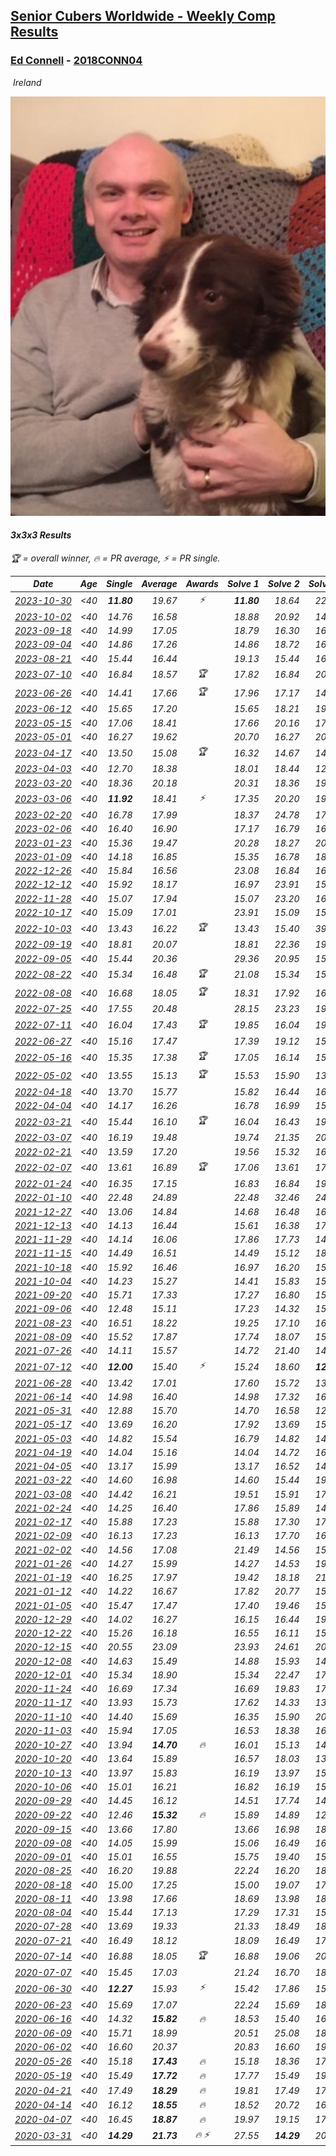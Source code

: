 <style>table {white-space: nowrap;}</style>
<link rel="stylesheet" type="text/css" href="/scw-comp/css/flags.css" />

## [Senior Cubers Worldwide - Weekly Comp Results](/scw-comp/results/)
### [Ed Connell](README.md) - [2018CONN04](https://www.worldcubeassociation.org/persons/2018CONN04?event=333)

<i class="flag flag-IE" />&nbsp;Ireland

![Ed Connell](1583010027.jpg)

#### 3x3x3 Results

<span style="white-space: nowrap;">🏆 = overall winner</span>, <span style="white-space: nowrap;">🔥 = PR average</span>, <span style="white-space: nowrap;">⚡ = PR single</span>.

| Date | Age | Single | Average | Awards | Solve 1 | Solve 2 | Solve 3 | Solve 4 | Solve 5 | Video |
| :--: | :--: | --: | --: | :--: | --: | --: | --: | --: | --: | :-- |
| [2023-10-30](../../results/2023-10-30/333.md) | <40 | **11.80** | 19.67 | ⚡ | **11.80** | 18.64 | 22.60 | 20.68 | 19.70 | [Desktop](https://www.facebook.com/events/1074911313795532/permalink/1083266829626647) / [Mobile](https://m.facebook.com/events/1074911313795532?view=permalink&id=1083266829626647) |
| [2023-10-02](../../results/2023-10-02/333.md) | <40 | 14.76 | 16.58 |  | 18.88 | 20.92 | 14.76 | 15.33 | 15.52 | [Desktop](https://www.facebook.com/events/1518773368939011/permalink/1526634644819550) / [Mobile](https://m.facebook.com/events/1518773368939011?view=permalink&id=1526634644819550) |
| [2023-09-18](../../results/2023-09-18/333.md) | <40 | 14.99 | 17.05 |  | 18.79 | 16.30 | 16.07 | 18.83 | 14.99 | [Desktop](https://www.facebook.com/events/1636211493537200/permalink/1639965783161771) / [Mobile](https://m.facebook.com/events/1636211493537200?view=permalink&id=1639965783161771) |
| [2023-09-04](../../results/2023-09-04/333.md) | <40 | 14.86 | 17.26 |  | 14.86 | 18.72 | 16.10 | 17.14 | 18.55 | [Desktop](https://www.facebook.com/events/190773964023185/permalink/200451436388771) / [Mobile](https://m.facebook.com/events/190773964023185?view=permalink&id=200451436388771) |
| [2023-08-21](../../results/2023-08-21/333.md) | <40 | 15.44 | 16.44 |  | 19.13 | 15.44 | 16.26 | 17.29 | 15.76 | [Desktop](https://www.facebook.com/events/1826888371060368/permalink/1834332136982658) / [Mobile](https://m.facebook.com/events/1826888371060368?view=permalink&id=1834332136982658) |
| [2023-07-10](../../results/2023-07-10/333.md) | <40 | 16.84 | 18.57 | 🏆 | 17.82 | 16.84 | 20.50 | 28.77 | 17.39 | [Desktop](https://www.facebook.com/events/198208716234931/permalink/204202045635598) / [Mobile](https://m.facebook.com/events/198208716234931?view=permalink&id=204202045635598) |
| [2023-06-26](../../results/2023-06-26/333.md) | <40 | 14.41 | 17.66 | 🏆 | 17.96 | 17.17 | 14.41 | 18.65 | 17.86 | [Desktop](https://www.facebook.com/events/205496442461873/permalink/215719898106194) / [Mobile](https://m.facebook.com/events/205496442461873?view=permalink&id=215719898106194) |
| [2023-06-12](../../results/2023-06-12/333.md) | <40 | 15.65 | 17.20 |  | 15.65 | 18.21 | 19.22 | 16.30 | 17.08 | [Desktop](https://www.facebook.com/events/2098018943739146/permalink/2106561182884922) / [Mobile](https://m.facebook.com/events/2098018943739146?view=permalink&id=2106561182884922) |
| [2023-05-15](../../results/2023-05-15/333.md) | <40 | 17.06 | 18.41 |  | 17.66 | 20.16 | 17.06 | 17.41 | 22.96 | [Desktop](https://www.facebook.com/events/943848890264789/permalink/951518012831210) / [Mobile](https://m.facebook.com/events/943848890264789?view=permalink&id=951518012831210) |
| [2023-05-01](../../results/2023-05-01/333.md) | <40 | 16.27 | 19.62 |  | 20.70 | 16.27 | 20.45 | 19.58 | 18.82 | [Desktop](https://www.facebook.com/events/751816416413742/permalink/759574172304633) / [Mobile](https://m.facebook.com/events/751816416413742?view=permalink&id=759574172304633) |
| [2023-04-17](../../results/2023-04-17/333.md) | <40 | 13.50 | 15.08 | 🏆 | 16.32 | 14.67 | 14.26 | 19.45 | 13.50 | [Desktop](https://www.facebook.com/events/786804792820217/permalink/794022105431819) / [Mobile](https://m.facebook.com/events/786804792820217?view=permalink&id=794022105431819) |
| [2023-04-03](../../results/2023-04-03/333.md) | <40 | 12.70 | 18.38 |  | 18.01 | 18.44 | 12.70 | 20.20 | 18.68 | [Desktop](https://www.facebook.com/events/542929047949179/permalink/550138137228270) / [Mobile](https://m.facebook.com/events/542929047949179?view=permalink&id=550138137228270) |
| [2023-03-20](../../results/2023-03-20/333.md) | <40 | 18.36 | 20.18 |  | 20.31 | 18.36 | 19.68 | 20.55 | 25.74 | [Desktop](https://www.facebook.com/events/241366535002371/permalink/248910510914640) / [Mobile](https://m.facebook.com/events/241366535002371?view=permalink&id=248910510914640) |
| [2023-03-06](../../results/2023-03-06/333.md) | <40 | **11.92** | 18.41 | ⚡ | 17.35 | 20.20 | 19.96 | **11.92** | 17.91 | [Desktop](https://www.facebook.com/events/229553919432988/permalink/236063328782047) / [Mobile](https://m.facebook.com/events/229553919432988?view=permalink&id=236063328782047) |
| [2023-02-20](../../results/2023-02-20/333.md) | <40 | 16.78 | 17.99 |  | 18.37 | 24.78 | 17.22 | 18.39 | 16.78 | [Desktop](https://www.facebook.com/events/569225115154363/permalink/576604254416449) / [Mobile](https://m.facebook.com/events/569225115154363?view=permalink&id=576604254416449) |
| [2023-02-06](../../results/2023-02-06/333.md) | <40 | 16.40 | 16.90 |  | 17.17 | 16.79 | 16.40 | 16.74 | 18.87 | [Desktop](https://www.facebook.com/events/592410912725072/permalink/596207635678733) / [Mobile](https://m.facebook.com/events/592410912725072?view=permalink&id=596207635678733) |
| [2023-01-23](../../results/2023-01-23/333.md) | <40 | 15.36 | 19.47 |  | 20.28 | 18.27 | 20.81 | 15.36 | 19.86 | [Desktop](https://www.facebook.com/events/492735749600024/permalink/501334655406800) / [Mobile](https://m.facebook.com/events/492735749600024?view=permalink&id=501334655406800) |
| [2023-01-09](../../results/2023-01-09/333.md) | <40 | 14.18 | 16.85 |  | 15.35 | 16.78 | 18.42 | 14.18 | 18.80 | [Desktop](https://www.facebook.com/events/4054783058080417/permalink/4067822553443134) / [Mobile](https://m.facebook.com/events/4054783058080417?view=permalink&id=4067822553443134) |
| [2022-12-26](../../results/2022-12-26/333.md) | <40 | 15.84 | 16.56 |  | 23.08 | 16.84 | 16.55 | 16.30 | 15.84 | [Desktop](https://www.facebook.com/events/563573978559176/permalink/571770054406235) / [Mobile](https://m.facebook.com/events/563573978559176?view=permalink&id=571770054406235) |
| [2022-12-12](../../results/2022-12-12/333.md) | <40 | 15.92 | 18.17 |  | 16.97 | 23.91 | 15.92 | 16.79 | 20.76 | [Desktop](https://www.facebook.com/events/1263750814207978/permalink/1274621693120890) / [Mobile](https://m.facebook.com/events/1263750814207978?view=permalink&id=1274621693120890) |
| [2022-11-28](../../results/2022-11-28/333.md) | <40 | 15.07 | 17.94 |  | 15.07 | 23.20 | 16.84 | 17.00 | 19.97 | [Desktop](https://www.facebook.com/events/1541409726309933/permalink/1551767681940804) / [Mobile](https://m.facebook.com/events/1541409726309933?view=permalink&id=1551767681940804) |
| [2022-10-17](../../results/2022-10-17/333.md) | <40 | 15.09 | 17.01 |  | 23.91 | 15.09 | 15.20 | 15.88 | 19.94 | [Desktop](https://www.facebook.com/events/3406415112938858/permalink/3418596225054080) / [Mobile](https://m.facebook.com/events/3406415112938858?view=permalink&id=3418596225054080) |
| [2022-10-03](../../results/2022-10-03/333.md) | <40 | 13.43 | 16.22 | 🏆 | 13.43 | 15.40 | 39.39 | 17.34 | 15.93 | [Desktop](https://www.facebook.com/events/1113163972925182/permalink/1122619831979596) / [Mobile](https://m.facebook.com/events/1113163972925182?view=permalink&id=1122619831979596) |
| [2022-09-19](../../results/2022-09-19/333.md) | <40 | 18.81 | 20.07 |  | 18.81 | 22.36 | 19.81 | 19.25 | 21.16 | [Desktop](https://www.facebook.com/events/400132442274991/permalink/408930011395234) / [Mobile](https://m.facebook.com/events/400132442274991?view=permalink&id=408930011395234) |
| [2022-09-05](../../results/2022-09-05/333.md) | <40 | 15.44 | 20.36 |  | 29.36 | 20.95 | 15.44 | 20.85 | 19.27 | [Desktop](https://www.facebook.com/events/865213714460720/permalink/874201010228657) / [Mobile](https://m.facebook.com/events/865213714460720?view=permalink&id=874201010228657) |
| [2022-08-22](../../results/2022-08-22/333.md) | <40 | 15.34 | 16.48 | 🏆 | 21.08 | 15.34 | 15.63 | 17.48 | 16.33 | [Desktop](https://www.facebook.com/events/1050714292295463/permalink/1054751758558383) / [Mobile](https://m.facebook.com/events/1050714292295463?view=permalink&id=1054751758558383) |
| [2022-08-08](../../results/2022-08-08/333.md) | <40 | 16.68 | 18.05 | 🏆 | 18.31 | 17.92 | 16.68 | 17.92 | 19.91 | [Desktop](https://www.facebook.com/events/825089031814345/permalink/828350898154825) / [Mobile](https://m.facebook.com/events/825089031814345?view=permalink&id=828350898154825) |
| [2022-07-25](../../results/2022-07-25/333.md) | <40 | 17.55 | 20.48 |  | 28.15 | 23.23 | 19.50 | 18.71 | 17.55 | [Desktop](https://www.facebook.com/events/735191414262810/permalink/738730220575596) / [Mobile](https://m.facebook.com/events/735191414262810?view=permalink&id=738730220575596) |
| [2022-07-11](../../results/2022-07-11/333.md) | <40 | 16.04 | 17.43 | 🏆 | 19.85 | 16.04 | 19.76 | 16.25 | 16.28 | [Desktop](https://www.facebook.com/events/1078979143022877/permalink/1083046692616122) / [Mobile](https://m.facebook.com/events/1078979143022877?view=permalink&id=1083046692616122) |
| [2022-06-27](../../results/2022-06-27/333.md) | <40 | 15.16 | 17.47 |  | 17.39 | 19.12 | 15.16 | 15.89 | 20.61 | [Desktop](https://www.facebook.com/events/442599294039591/permalink/450374503262070) / [Mobile](https://m.facebook.com/events/442599294039591?view=permalink&id=450374503262070) |
| [2022-05-16](../../results/2022-05-16/333.md) | <40 | 15.35 | 17.38 | 🏆 | 17.05 | 16.14 | 15.35 | 21.24 | 18.96 | [Desktop](https://www.facebook.com/events/359265572736727/permalink/366720028657948) / [Mobile](https://m.facebook.com/events/359265572736727?view=permalink&id=366720028657948) |
| [2022-05-02](../../results/2022-05-02/333.md) | <40 | 13.55 | 15.13 | 🏆 | 15.53 | 15.90 | 13.55 | 21.04 | 13.96 | [Desktop](https://www.facebook.com/events/5764445473571551/permalink/5803081249707973) / [Mobile](https://m.facebook.com/events/5764445473571551?view=permalink&id=5803081249707973) |
| [2022-04-18](../../results/2022-04-18/333.md) | <40 | 13.70 | 15.77 |  | 15.82 | 16.44 | 16.83 | 15.04 | 13.70 | [Desktop](https://www.facebook.com/events/558832345492635/permalink/562602868448916) / [Mobile](https://m.facebook.com/events/558832345492635?view=permalink&id=562602868448916) |
| [2022-04-04](../../results/2022-04-04/333.md) | <40 | 14.17 | 16.26 |  | 16.78 | 16.99 | 15.70 | 14.17 | 16.31 | [Desktop](https://www.facebook.com/events/655069328915915/permalink/663067838116064) / [Mobile](https://m.facebook.com/events/655069328915915?view=permalink&id=663067838116064) |
| [2022-03-21](../../results/2022-03-21/333.md) | <40 | 15.44 | 16.10 | 🏆 | 16.04 | 16.43 | 19.52 | 15.83 | 15.44 | [Desktop](https://www.facebook.com/events/1418360898645376/permalink/1422308874917245) / [Mobile](https://m.facebook.com/events/1418360898645376?view=permalink&id=1422308874917245) |
| [2022-03-07](../../results/2022-03-07/333.md) | <40 | 16.19 | 19.48 |  | 19.74 | 21.35 | 20.81 | 17.90 | 16.19 | [Desktop](https://www.facebook.com/events/543808583529148/permalink/551140292795977) / [Mobile](https://m.facebook.com/events/543808583529148?view=permalink&id=551140292795977) |
| [2022-02-21](../../results/2022-02-21/333.md) | <40 | 13.59 | 17.20 |  | 19.56 | 15.32 | 16.71 | 21.52 | 13.59 | [Desktop](https://www.facebook.com/events/509549287201075/permalink/518439322978738) / [Mobile](https://m.facebook.com/events/509549287201075?view=permalink&id=518439322978738) |
| [2022-02-07](../../results/2022-02-07/333.md) | <40 | 13.61 | 16.89 | 🏆 | 17.06 | 13.61 | 17.12 | 16.48 | 23.60 | [Desktop](https://www.facebook.com/events/1012592279358180/permalink/1016360932314648) / [Mobile](https://m.facebook.com/events/1012592279358180?view=permalink&id=1016360932314648) |
| [2022-01-24](../../results/2022-01-24/333.md) | <40 | 16.35 | 17.15 |  | 16.83 | 16.84 | 19.76 | 17.77 | 16.35 | [Desktop](https://www.facebook.com/events/1729699367421612/permalink/1739792719745610) / [Mobile](https://m.facebook.com/events/1729699367421612?view=permalink&id=1739792719745610) |
| [2022-01-10](../../results/2022-01-10/333.md) | <40 | 22.48 | 24.89 |  | 22.48 | 32.46 | 24.07 | 23.79 | 26.82 | [Desktop](https://www.facebook.com/events/461056852143654/permalink/465058385076834) / [Mobile](https://m.facebook.com/events/461056852143654?view=permalink&id=465058385076834) |
| [2021-12-27](../../results/2021-12-27/333.md) | <40 | 13.06 | 14.84 |  | 14.68 | 16.48 | 16.33 | 13.50 | 13.06 | [Desktop](https://www.facebook.com/events/343359980546742/permalink/350449403171133) / [Mobile](https://m.facebook.com/events/343359980546742?view=permalink&id=350449403171133) |
| [2021-12-13](../../results/2021-12-13/333.md) | <40 | 14.13 | 16.44 |  | 15.61 | 16.38 | 17.45 | 14.13 | 17.32 | [Desktop](https://www.facebook.com/events/273334328175697/permalink/276993167809813) / [Mobile](https://m.facebook.com/events/273334328175697?view=permalink&id=276993167809813) |
| [2021-11-29](../../results/2021-11-29/333.md) | <40 | 14.14 | 16.06 |  | 17.86 | 17.73 | 14.82 | 15.62 | 14.14 | [Desktop](https://www.facebook.com/events/401731615009477/permalink/410269534155685) / [Mobile](https://m.facebook.com/events/401731615009477?view=permalink&id=410269534155685) |
| [2021-11-15](../../results/2021-11-15/333.md) | <40 | 14.49 | 16.51 |  | 14.49 | 15.12 | 18.92 | 18.04 | 16.37 | [Desktop](https://www.facebook.com/events/717487009641909/permalink/720652209325389) / [Mobile](https://m.facebook.com/events/717487009641909?view=permalink&id=720652209325389) |
| [2021-10-18](../../results/2021-10-18/333.md) | <40 | 15.92 | 16.46 |  | 16.97 | 16.20 | 15.92 | 16.36 | 16.83 | [Desktop](https://www.facebook.com/events/261213032615951/permalink/265375388866382) / [Mobile](https://m.facebook.com/events/261213032615951?view=permalink&id=265375388866382) |
| [2021-10-04](../../results/2021-10-04/333.md) | <40 | 14.23 | 15.27 |  | 14.41 | 15.83 | 15.57 | 26.97 | 14.23 | [Desktop](https://www.facebook.com/events/1102565390277531/permalink/1105957256605011) / [Mobile](https://m.facebook.com/events/1102565390277531?view=permalink&id=1105957256605011) |
| [2021-09-20](../../results/2021-09-20/333.md) | <40 | 15.71 | 17.33 |  | 17.27 | 16.80 | 15.71 | 18.09 | 17.93 | [Desktop](https://www.facebook.com/events/836337370416586/permalink/844169646300025) / [Mobile](https://m.facebook.com/events/836337370416586?view=permalink&id=844169646300025) |
| [2021-09-06](../../results/2021-09-06/333.md) | <40 | 12.48 | 15.11 |  | 17.23 | 14.32 | 15.82 | 12.48 | 15.20 | [Desktop](https://www.facebook.com/events/208105634636421/permalink/215865547193763) / [Mobile](https://m.facebook.com/events/208105634636421?view=permalink&id=215865547193763) |
| [2021-08-23](../../results/2021-08-23/333.md) | <40 | 16.51 | 18.22 |  | 19.25 | 17.10 | 16.51 | 18.32 | 34.41 | [Desktop](https://www.facebook.com/events/992549044856331/permalink/1001031517341417) / [Mobile](https://m.facebook.com/events/992549044856331?view=permalink&id=1001031517341417) |
| [2021-08-09](../../results/2021-08-09/333.md) | <40 | 15.52 | 17.87 |  | 17.74 | 18.07 | 15.52 | 20.00 | 17.81 | [Desktop](https://www.facebook.com/events/799005364067137/permalink/805614983406175) / [Mobile](https://m.facebook.com/events/799005364067137?view=permalink&id=805614983406175) |
| [2021-07-26](../../results/2021-07-26/333.md) | <40 | 14.11 | 15.57 |  | 14.72 | 21.40 | 14.75 | 17.23 | 14.11 | [Desktop](https://www.facebook.com/events/345405150546336/permalink/349863053433879) / [Mobile](https://m.facebook.com/events/345405150546336?view=permalink&id=349863053433879) |
| [2021-07-12](../../results/2021-07-12/333.md) | <40 | **12.00** | 15.40 | ⚡ | 15.24 | 18.60 | **12.00** | 17.40 | 13.57 | [Desktop](https://www.facebook.com/events/511699716713156/permalink/514951673054627) / [Mobile](https://m.facebook.com/events/511699716713156?view=permalink&id=514951673054627) |
| [2021-06-28](../../results/2021-06-28/333.md) | <40 | 13.42 | 17.01 |  | 17.60 | 15.72 | 13.42 | 18.90 | 17.71 | [Desktop](https://www.facebook.com/events/849999075950147/permalink/860025968280791) / [Mobile](https://m.facebook.com/events/849999075950147?view=permalink&id=860025968280791) |
| [2021-06-14](../../results/2021-06-14/333.md) | <40 | 14.98 | 16.40 |  | 14.98 | 17.32 | 16.72 | 15.44 | 17.05 | [Desktop](https://www.facebook.com/events/318989363128881/permalink/324038679290616) / [Mobile](https://m.facebook.com/events/318989363128881?view=permalink&id=324038679290616) |
| [2021-05-31](../../results/2021-05-31/333.md) | <40 | 12.88 | 15.70 |  | 14.70 | 16.58 | 12.88 | 15.83 | 17.99 | [Desktop](https://www.facebook.com/events/477312563557358/permalink/484279026194045) / [Mobile](https://m.facebook.com/events/477312563557358?view=permalink&id=484279026194045) |
| [2021-05-17](../../results/2021-05-17/333.md) | <40 | 13.69 | 16.20 |  | 17.92 | 13.69 | 15.91 | 17.25 | 15.43 | [Desktop](https://www.facebook.com/events/294093895691078/permalink/297652338668567) / [Mobile](https://m.facebook.com/events/294093895691078?view=permalink&id=297652338668567) |
| [2021-05-03](../../results/2021-05-03/333.md) | <40 | 14.82 | 15.54 |  | 16.79 | 14.82 | 14.92 | 15.36 | 16.33 | [Desktop](https://www.facebook.com/events/2542204919406396/permalink/2546705805622974) / [Mobile](https://m.facebook.com/events/2542204919406396?view=permalink&id=2546705805622974) |
| [2021-04-19](../../results/2021-04-19/333.md) | <40 | 14.04 | 15.16 |  | 14.04 | 14.72 | 16.33 | 16.79 | 14.43 | [Desktop](https://www.facebook.com/events/195346665532379/permalink/201596674907378) / [Mobile](https://m.facebook.com/events/195346665532379?view=permalink&id=201596674907378) |
| [2021-04-05](../../results/2021-04-05/333.md) | <40 | 13.17 | 15.99 |  | 13.17 | 16.52 | 14.48 | 16.96 | 19.03 | [Desktop](https://www.facebook.com/events/486157032419819/permalink/489331192102403) / [Mobile](https://m.facebook.com/events/486157032419819?view=permalink&id=489331192102403) |
| [2021-03-22](../../results/2021-03-22/333.md) | <40 | 14.60 | 16.98 |  | 14.60 | 15.44 | 19.53 | 15.97 | 19.60 | [Desktop](https://www.facebook.com/events/802754890451423/permalink/808070493253196) / [Mobile](https://m.facebook.com/events/802754890451423?view=permalink&id=808070493253196) |
| [2021-03-08](../../results/2021-03-08/333.md) | <40 | 14.42 | 16.21 |  | 19.51 | 15.91 | 17.24 | 15.49 | 14.42 | [Desktop](https://www.facebook.com/events/286026952942446/permalink/292916068920201) / [Mobile](https://m.facebook.com/events/286026952942446?view=permalink&id=292916068920201) |
| [2021-02-24](../../results/2021-02-24/333.md) | <40 | 14.25 | 16.40 |  | 17.86 | 15.89 | 14.25 | 17.44 | 15.86 | [Desktop](https://www.facebook.com/events/264199631979561/permalink/267575708308620) / [Mobile](https://m.facebook.com/events/264199631979561?view=permalink&id=267575708308620) |
| [2021-02-17](../../results/2021-02-17/333.md) | <40 | 15.88 | 17.23 |  | 15.88 | 17.30 | 17.84 | 16.54 | 17.87 | [Desktop](https://www.facebook.com/events/2846210318979915/permalink/2850026741931606) / [Mobile](https://m.facebook.com/events/2846210318979915?view=permalink&id=2850026741931606) |
| [2021-02-09](../../results/2021-02-09/333.md) | <40 | 16.13 | 17.23 |  | 16.13 | 17.70 | 16.54 | 21.74 | 17.46 | [Desktop](https://www.facebook.com/events/749806039307047/permalink/753191922301792) / [Mobile](https://m.facebook.com/events/749806039307047?view=permalink&id=753191922301792) |
| [2021-02-02](../../results/2021-02-02/333.md) | <40 | 14.56 | 17.08 |  | 21.49 | 14.56 | 15.53 | 16.93 | 18.77 | [Desktop](https://www.facebook.com/events/176364004262939/permalink/179176233981716) / [Mobile](https://m.facebook.com/events/176364004262939?view=permalink&id=179176233981716) |
| [2021-01-26](../../results/2021-01-26/333.md) | <40 | 14.27 | 15.99 |  | 14.27 | 14.53 | 19.33 | 18.40 | 15.05 | [Desktop](https://www.facebook.com/events/415506712992555/permalink/418052602737966) / [Mobile](https://m.facebook.com/events/415506712992555?view=permalink&id=418052602737966) |
| [2021-01-19](../../results/2021-01-19/333.md) | <40 | 16.25 | 17.97 |  | 19.42 | 18.18 | 21.12 | 16.32 | 16.25 | [Desktop](https://www.facebook.com/events/259430338941057/permalink/262667388617352) / [Mobile](https://m.facebook.com/events/259430338941057?view=permalink&id=262667388617352) |
| [2021-01-12](../../results/2021-01-12/333.md) | <40 | 14.22 | 16.67 |  | 17.82 | 20.77 | 15.78 | 16.40 | 14.22 | [Desktop](https://www.facebook.com/events/154842819532367/permalink/157169772633005) / [Mobile](https://m.facebook.com/events/154842819532367?view=permalink&id=157169772633005) |
| [2021-01-05](../../results/2021-01-05/333.md) | <40 | 15.47 | 17.47 |  | 17.40 | 19.46 | 15.47 | 15.54 | 20.50 | [Desktop](https://www.facebook.com/events/237822631087555/permalink/242122910657527) / [Mobile](https://m.facebook.com/events/237822631087555?view=permalink&id=242122910657527) |
| [2020-12-29](../../results/2020-12-29/333.md) | <40 | 14.02 | 16.27 |  | 16.15 | 16.44 | 19.59 | 16.21 | 14.02 | [Desktop](https://www.facebook.com/events/807437066779451/permalink/809979709858520) / [Mobile](https://m.facebook.com/events/807437066779451?view=permalink&id=809979709858520) |
| [2020-12-22](../../results/2020-12-22/333.md) | <40 | 15.26 | 16.18 |  | 16.55 | 16.11 | 15.26 | 16.65 | 15.89 | [Desktop](https://www.facebook.com/events/758481858355136/permalink/762336287969693) / [Mobile](https://m.facebook.com/events/758481858355136?view=permalink&id=762336287969693) |
| [2020-12-15](../../results/2020-12-15/333.md) | <40 | 20.55 | 23.09 |  | 23.93 | 24.61 | 20.55 | 23.91 | 21.44 | [Desktop](https://www.facebook.com/events/804969103386330/permalink/807245639825343) / [Mobile](https://m.facebook.com/events/804969103386330?view=permalink&id=807245639825343) |
| [2020-12-08](../../results/2020-12-08/333.md) | <40 | 14.63 | 15.49 |  | 14.88 | 15.93 | 14.63 | 25.48 | 15.65 | [Desktop](https://www.facebook.com/events/1026387727837469/permalink/1029621877514054) / [Mobile](https://m.facebook.com/events/1026387727837469?view=permalink&id=1029621877514054) |
| [2020-12-01](../../results/2020-12-01/333.md) | <40 | 15.34 | 18.90 |  | 15.34 | 22.47 | 17.12 | 21.22 | 18.35 | [Desktop](https://www.facebook.com/events/456949201957439/permalink/461227744862918) / [Mobile](https://m.facebook.com/events/456949201957439?view=permalink&id=461227744862918) |
| [2020-11-24](../../results/2020-11-24/333.md) | <40 | 16.69 | 17.34 |  | 16.69 | 19.83 | 17.25 | 17.60 | 17.16 | [Desktop](https://www.facebook.com/events/418254925863499/permalink/422357595453232) / [Mobile](https://m.facebook.com/events/418254925863499?view=permalink&id=422357595453232) |
| [2020-11-17](../../results/2020-11-17/333.md) | <40 | 13.93 | 15.73 |  | 17.62 | 14.33 | 13.93 | 16.40 | 16.46 | [Desktop](https://www.facebook.com/events/770207250227350/permalink/774131219834953) / [Mobile](https://m.facebook.com/events/770207250227350?view=permalink&id=774131219834953) |
| [2020-11-10](../../results/2020-11-10/333.md) | <40 | 14.40 | 15.69 |  | 16.35 | 15.90 | 20.72 | 14.83 | 14.40 | [Desktop](https://www.facebook.com/events/355672432175632/permalink/359167485159460) / [Mobile](https://m.facebook.com/events/355672432175632?view=permalink&id=359167485159460) |
| [2020-11-03](../../results/2020-11-03/333.md) | <40 | 15.94 | 17.05 |  | 16.53 | 18.38 | 16.24 | 18.75 | 15.94 | [Desktop](https://www.facebook.com/events/1239637256416110/permalink/1244085562637946) / [Mobile](https://m.facebook.com/events/1239637256416110?view=permalink&id=1244085562637946) |
| [2020-10-27](../../results/2020-10-27/333.md) | <40 | 13.94 | **14.70** | 🔥 | 16.01 | 15.13 | 14.30 | 14.68 | 13.94 | [Desktop](https://www.facebook.com/events/2645965315652815/permalink/2669696039946409) / [Mobile](https://m.facebook.com/events/2645965315652815?view=permalink&id=2669696039946409) |
| [2020-10-20](../../results/2020-10-20/333.md) | <40 | 13.64 | 15.89 |  | 16.57 | 18.03 | 13.64 | 15.10 | 16.00 | [Desktop](https://www.facebook.com/events/2855876438029747/permalink/2867546853529372) / [Mobile](https://m.facebook.com/events/2855876438029747?view=permalink&id=2867546853529372) |
| [2020-10-13](../../results/2020-10-13/333.md) | <40 | 13.97 | 15.83 |  | 16.19 | 13.97 | 15.07 | 19.75 | 16.23 | [Desktop](https://www.facebook.com/events/2855876438029747/permalink/2862401984043859) / [Mobile](https://m.facebook.com/events/2855876438029747?view=permalink&id=2862401984043859) |
| [2020-10-06](../../results/2020-10-06/333.md) | <40 | 15.01 | 16.21 |  | 16.82 | 16.19 | 15.63 | 15.01 | 17.18 | [Desktop](https://www.facebook.com/events/2645965315652815/permalink/2649943395255007) / [Mobile](https://m.facebook.com/events/2645965315652815?view=permalink&id=2649943395255007) |
| [2020-09-29](../../results/2020-09-29/333.md) | <40 | 14.45 | 16.12 |  | 14.51 | 17.74 | 14.45 | 16.11 | 19.03 | [Desktop](https://www.facebook.com/events/1202263490156156/permalink/1206730873042751) / [Mobile](https://m.facebook.com/events/1202263490156156?view=permalink&id=1206730873042751) |
| [2020-09-22](../../results/2020-09-22/333.md) | <40 | 12.46 | **15.32** | 🔥 | 15.89 | 14.89 | 12.46 | 16.80 | 15.18 | [Desktop](https://www.facebook.com/events/349197636276246/permalink/352437015952308) / [Mobile](https://m.facebook.com/events/349197636276246?view=permalink&id=352437015952308) |
| [2020-09-15](../../results/2020-09-15/333.md) | <40 | 13.66 | 17.80 |  | 13.66 | 16.98 | 18.21 | 18.22 | 18.52 | [Desktop](https://www.facebook.com/events/3404368289613252/permalink/3421843714532376) / [Mobile](https://m.facebook.com/events/3404368289613252?view=permalink&id=3421843714532376) |
| [2020-09-08](../../results/2020-09-08/333.md) | <40 | 14.05 | 15.99 |  | 15.06 | 16.49 | 16.59 | 14.05 | 16.43 | [Desktop](https://www.facebook.com/events/660661614881054/permalink/664232791190603) / [Mobile](https://m.facebook.com/events/660661614881054?view=permalink&id=664232791190603) |
| [2020-09-01](../../results/2020-09-01/333.md) | <40 | 15.01 | 16.55 |  | 15.75 | 19.40 | 15.01 | 17.58 | 16.31 | [Desktop](https://www.facebook.com/events/652945192290048/permalink/658566088394625) / [Mobile](https://m.facebook.com/events/652945192290048?view=permalink&id=658566088394625) |
| [2020-08-25](../../results/2020-08-25/333.md) | <40 | 16.20 | 19.88 |  | 22.24 | 16.20 | 18.67 | 20.30 | 20.68 | [Desktop](https://www.facebook.com/events/2812216602434889/permalink/2818220558501160) / [Mobile](https://m.facebook.com/events/2812216602434889?view=permalink&id=2818220558501160) |
| [2020-08-18](../../results/2020-08-18/333.md) | <40 | 15.00 | 17.25 |  | 15.00 | 19.07 | 17.23 | 18.31 | 16.20 | [Desktop](https://www.facebook.com/events/357518755418063/permalink/362317311604874) / [Mobile](https://m.facebook.com/events/357518755418063?view=permalink&id=362317311604874) |
| [2020-08-11](../../results/2020-08-11/333.md) | <40 | 13.98 | 17.66 |  | 18.69 | 13.98 | 18.26 | 19.24 | 16.04 | [Desktop](https://www.facebook.com/events/338631130511019/permalink/342505180123614) / [Mobile](https://m.facebook.com/events/338631130511019?view=permalink&id=342505180123614) |
| [2020-08-04](../../results/2020-08-04/333.md) | <40 | 15.44 | 17.13 |  | 17.29 | 17.31 | 15.44 | 19.00 | 16.80 | [Desktop](https://www.facebook.com/events/748440219235440/permalink/751568872255908) / [Mobile](https://m.facebook.com/events/748440219235440?view=permalink&id=751568872255908) |
| [2020-07-28](../../results/2020-07-28/333.md) | <40 | 13.69 | 19.33 |  | 21.33 | 18.49 | 18.18 | 13.69 | 23.52 | [Desktop](https://www.facebook.com/events/708566320000803/permalink/711774993013269) / [Mobile](https://m.facebook.com/events/708566320000803?view=permalink&id=711774993013269) |
| [2020-07-21](../../results/2020-07-21/333.md) | <40 | 16.49 | 18.12 |  | 18.09 | 16.49 | 17.83 | 18.44 | 19.06 | [Desktop](https://www.facebook.com/events/1842039515939197/permalink/1845901792219636) / [Mobile](https://m.facebook.com/events/1842039515939197?view=permalink&id=1845901792219636) |
| [2020-07-14](../../results/2020-07-14/333.md) | <40 | 16.88 | 18.05 | 🏆 | 16.88 | 19.06 | 20.61 | 16.94 | 18.15 | [Desktop](https://www.facebook.com/events/1157754364595802/permalink/1161736564197582) / [Mobile](https://m.facebook.com/events/1157754364595802?view=permalink&id=1161736564197582) |
| [2020-07-07](../../results/2020-07-07/333.md) | <40 | 15.45 | 17.03 |  | 21.24 | 16.70 | 18.03 | 15.45 | 16.35 | [Desktop](https://www.facebook.com/events/271667090769235/permalink/274227360513208) / [Mobile](https://m.facebook.com/events/271667090769235?view=permalink&id=274227360513208) |
| [2020-06-30](../../results/2020-06-30/333.md) | <40 | **12.27** | 15.93 | ⚡ | 15.42 | 17.86 | 15.47 | **12.27** | 16.89 | [Desktop](https://www.facebook.com/events/679860472562391/permalink/682342735647498) / [Mobile](https://m.facebook.com/events/679860472562391?view=permalink&id=682342735647498) |
| [2020-06-23](../../results/2020-06-23/333.md) | <40 | 15.69 | 17.07 |  | 22.24 | 15.69 | 18.07 | 16.78 | 16.36 | [Desktop](https://www.facebook.com/events/722150235200875/permalink/724947131587852) / [Mobile](https://m.facebook.com/events/722150235200875?view=permalink&id=724947131587852) |
| [2020-06-16](../../results/2020-06-16/333.md) | <40 | 14.32 | **15.82** | 🔥 | 18.53 | 15.40 | 16.74 | 15.32 | 14.32 | [Desktop](https://www.facebook.com/events/604103587178706/permalink/607127260209672) / [Mobile](https://m.facebook.com/events/604103587178706?view=permalink&id=607127260209672) |
| [2020-06-09](../../results/2020-06-09/333.md) | <40 | 15.71 | 18.99 |  | 20.51 | 25.08 | 18.51 | 15.71 | 17.95 | [Desktop](https://www.facebook.com/events/903549840109576/permalink/906639443133949) / [Mobile](https://m.facebook.com/events/903549840109576?view=permalink&id=906639443133949) |
| [2020-06-02](../../results/2020-06-02/333.md) | <40 | 16.60 | 20.37 |  | 20.83 | 16.60 | 19.96 | 21.15 | 20.32 | [Desktop](https://www.facebook.com/events/3373950429496747/permalink/3381554995402957) / [Mobile](https://m.facebook.com/events/3373950429496747?view=permalink&id=3381554995402957) |
| [2020-05-26](../../results/2020-05-26/333.md) | <40 | 15.18 | **17.43** | 🔥 | 15.18 | 18.36 | 17.98 | 15.95 | 18.95 | [Desktop](https://www.facebook.com/events/688407551989463/permalink/691154921714726) / [Mobile](https://m.facebook.com/events/688407551989463?view=permalink&id=691154921714726) |
| [2020-05-19](../../results/2020-05-19/333.md) | <40 | 15.49 | **17.72** | 🔥 | 17.77 | 15.49 | 19.59 | 19.38 | 16.02 | [Desktop](https://www.facebook.com/events/1880761498725633/permalink/1885616124906837) / [Mobile](https://m.facebook.com/events/1880761498725633?view=permalink&id=1885616124906837) |
| [2020-04-21](../../results/2020-04-21/333.md) | <40 | 17.49 | **18.29** | 🔥 | 19.81 | 17.49 | 17.96 | 19.35 | 17.55 | [Desktop](https://www.facebook.com/events/880278499062375/permalink/883228898767335) / [Mobile](https://m.facebook.com/events/880278499062375?view=permalink&id=883228898767335) |
| [2020-04-14](../../results/2020-04-14/333.md) | <40 | 16.12 | **18.55** | 🔥 | 18.52 | 20.72 | 16.41 | 16.12 | 22.27 | [Desktop](https://www.facebook.com/events/982619255468618/permalink/985739345156609) / [Mobile](https://m.facebook.com/events/982619255468618?view=permalink&id=985739345156609) |
| [2020-04-07](../../results/2020-04-07/333.md) | <40 | 16.45 | **18.87** | 🔥 | 19.97 | 19.15 | 17.50 | 16.45 | 20.07 | [Desktop](https://www.facebook.com/events/510082903229069/permalink/511553629748663) / [Mobile](https://m.facebook.com/events/510082903229069?view=permalink&id=511553629748663) |
| [2020-03-31](../../results/2020-03-31/333.md) | <40 | **14.29** | **21.73** | 🔥 ⚡ | 27.55 | **14.29** | 20.14 | 20.80 | 24.26 | [Desktop](https://www.facebook.com/events/207898257161923/permalink/209185620366520) / [Mobile](https://m.facebook.com/events/207898257161923?view=permalink&id=209185620366520) |


<!-- Global site tag (gtag.js) - Google Analytics -->
<script async src="https://www.googletagmanager.com/gtag/js?id=UA-86348435-3"></script>
<script>window.dataLayer = window.dataLayer || []; function gtag() {dataLayer.push(arguments);} gtag('js', new Date()); gtag('config', 'UA-86348435-3');</script>
